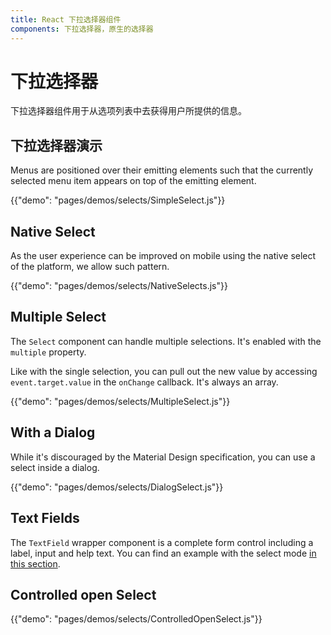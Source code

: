 ```yaml
---
title: React 下拉选择器组件
components: 下拉选择器，原生的选择器
---
```

# 下拉选择器

<p class="description">下拉选择器组件用于从选项列表中去获得用户所提供的信息。</p>

## 下拉选择器演示

Menus are positioned over their emitting elements such that the currently selected menu item appears on top of the emitting element.

{{"demo": "pages/demos/selects/SimpleSelect.js"}}

## Native Select

As the user experience can be improved on mobile using the native select of the platform, we allow such pattern.

{{"demo": "pages/demos/selects/NativeSelects.js"}}

## Multiple Select

The `Select` component can handle multiple selections. It's enabled with the `multiple` property.

Like with the single selection, you can pull out the new value by accessing `event.target.value` in the `onChange` callback. It's always an array.

{{"demo": "pages/demos/selects/MultipleSelect.js"}}

## With a Dialog

While it's discouraged by the Material Design specification, you can use a select inside a dialog.

{{"demo": "pages/demos/selects/DialogSelect.js"}}

## Text Fields

The `TextField` wrapper component is a complete form control including a label, input and help text. You can find an example with the select mode [in this section](/demos/text-fields/#textfield).

## Controlled open Select

{{"demo": "pages/demos/selects/ControlledOpenSelect.js"}}